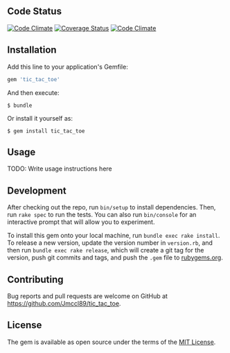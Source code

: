 ## Code Status
[![Code Climate](https://codeclimate.com/github/Jmccl89/tic_tac_toe/badges/gpa.svg)](https://codeclimate.com/github/Jmccl89/tic_tac_toe)
[![Coverage Status](https://coveralls.io/repos/Jmccl89/tic_tac_toe/badge.svg?branch=master&service=github)](https://coveralls.io/github/Jmccl89/tic_tac_toe?branch=master)
[![Code Climate](https://codeclimate.com/github/Jmccl89/tic_tac_toe/badges/gpa.svg)](https://codeclimate.com/github/Jmccl89/tic_tac_toe)

## Installation

Add this line to your application's Gemfile:

```ruby
gem 'tic_tac_toe'
```

And then execute:

    $ bundle

Or install it yourself as:

    $ gem install tic_tac_toe

## Usage

TODO: Write usage instructions here

## Development

After checking out the repo, run `bin/setup` to install dependencies. Then, run `rake spec` to run the tests. You can also run `bin/console` for an interactive prompt that will allow you to experiment.

To install this gem onto your local machine, run `bundle exec rake install`. To release a new version, update the version number in `version.rb`, and then run `bundle exec rake release`, which will create a git tag for the version, push git commits and tags, and push the `.gem` file to [rubygems.org](https://rubygems.org).

## Contributing

Bug reports and pull requests are welcome on GitHub at https://github.com/Jmccl89/tic_tac_toe.


## License

The gem is available as open source under the terms of the [MIT License](http://opensource.org/licenses/MIT).

